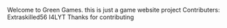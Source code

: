 Welcome to Green Games.
this is just a game website project
Contributers:
Extraskilled56
I4LYT
Thanks for contributing
